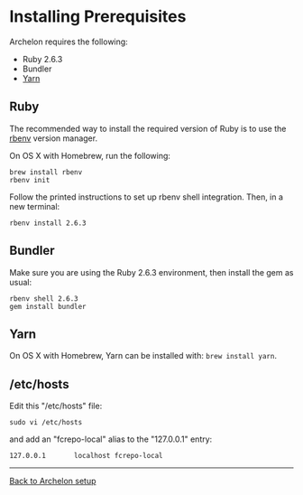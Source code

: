 # Installing Prerequisites

Archelon requires the following:

* Ruby 2.6.3
* Bundler
* [Yarn](https://yarnpkg.com/)

## Ruby

The recommended way to install the required version of Ruby is to use
the [rbenv] version manager.

On OS X with Homebrew, run the following:

```
brew install rbenv
rbenv init
```

Follow the printed instructions to set up rbenv shell integration. Then, in a
new terminal:

```
rbenv install 2.6.3
```

## Bundler

Make sure you are using the Ruby 2.6.3 environment, then install the gem as usual:

```
rbenv shell 2.6.3
gem install bundler
```

## Yarn

On OS X with Homebrew, Yarn can be installed with: `brew install yarn`.

## /etc/hosts

Edit this "/etc/hosts" file:

```
sudo vi /etc/hosts
```

and add an "fcrepo-local" alias to the "127.0.0.1" entry:

```
127.0.0.1       localhost fcrepo-local
```

---

[Back to Archelon setup](../README.md#setup)

[rbenv]: https://github.com/rbenv/rbenv
